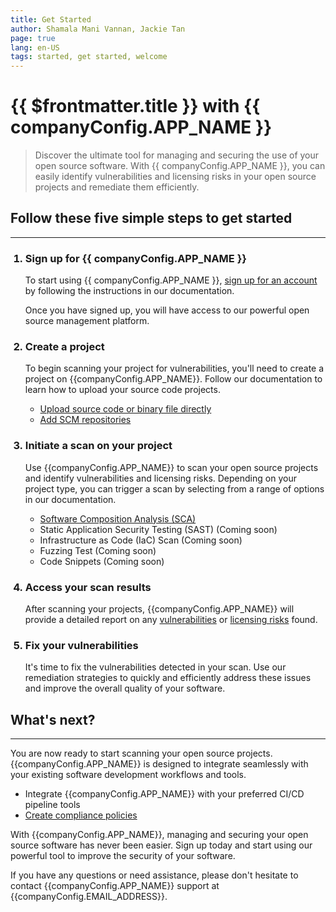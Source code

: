 ```yaml
---
title: Get Started
author: Shamala Mani Vannan, Jackie Tan
page: true
lang: en-US
tags: started, get started, welcome
---
```


<script setup>
import { companyConfig } from '../../../config/companyConfig.js'
</script>

<ClientOnly>

<h1>{{ $frontmatter.title }} with {{ companyConfig.APP_NAME }}</h1>

<blockquote>
    <p>Discover the ultimate tool for managing and securing the use of your open source software. With {{ companyConfig.APP_NAME }}, you can easily identify vulnerabilities and licensing risks in your open source projects and remediate them efficiently.</p>
</blockquote>

## Follow these five simple steps to get started

<hr class="thick">

<ol>
  <h3><li>Sign up for {{ companyConfig.APP_NAME }}</li></h3>

  To start using {{ companyConfig.APP_NAME }}, <a href="./Sign-up-for-more">sign up for an account</a> by following the instructions in our documentation.

  Once you have signed up, you will have access to our powerful open source management platform.

  <h3><li>Create a project</li></h3>

  To begin scanning your project for vulnerabilities, you'll need to create a project on {{companyConfig.APP_NAME}}. Follow our documentation to learn how to upload your source code projects.

  <ul>
    <li><a href="../Create-and-Manage-Project/Upload-Files-Directly">Upload source code or binary file directly</a></li>
    <li><a href="../Create-and-Manage-Project/Add-SCM-Repositories">Add SCM repositories</a></li>
  </ul>

  <h3><li>Initiate a scan on your project</li></h3>

  Use {{companyConfig.APP_NAME}} to scan your open source projects and identify vulnerabilities and licensing risks. Depending on your project type, you can trigger a scan by selecting from a range of options in our documentation.

  <ul>
    <li><a href="../SCA/">Software Composition Analysis (SCA)</a></li>
    <li>Static Application Security Testing (SAST) (Coming soon)</li>
    <li>Infrastructure as Code (IaC) Scan (Coming soon)</li>
    <li>Fuzzing Test (Coming soon)</li>
    <li>Code Snippets (Coming soon)</li>
  </ul>

  <h3><li>Access your scan results</li></h3>

  After scanning your projects, {{companyConfig.APP_NAME}} will provide a detailed report on any <a href="../SCA/Vulnerabilities/">vulnerabilities</a> or <a href="../SCA/Licenses">licensing risks</a> found.

  <h3><li>Fix your vulnerabilities</li></h3>

  It's time to fix the vulnerabilities detected in your scan. Use our remediation strategies to quickly and efficiently address these issues and improve the overall quality of your software.

</ol>

<h2>What's next?</h2>

<hr class="thick">

You are now ready to start scanning your open source projects. {{companyConfig.APP_NAME}} is designed to integrate seamlessly with your existing software development workflows and tools.

<ul>
  <li>Integrate {{companyConfig.APP_NAME}} with your preferred CI/CD pipeline tools</li>
  <li><a href="../Compliance-Policy-Rules/">Create compliance policies</a></li>
</ul>

With {{companyConfig.APP_NAME}}, managing and securing your open source software has never been easier. Sign up today and start using our powerful tool to improve the security of your software.

If you have any questions or need assistance, please don't hesitate to contact {{companyConfig.APP_NAME}} support at <a :href="`mailto:${companyConfig.EMAIL_ADDRESS}`">{{companyConfig.EMAIL_ADDRESS}}</a>.

</ClientOnly>
